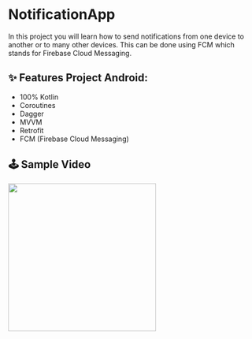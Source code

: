 # NotificationApp

In this project you will learn how to send notifications from one device to another or to many other devices. This can be done using FCM which stands for Firebase Cloud Messaging.


## ✨ Features Project Android:
- 100% Kotlin
- Coroutines
- Dagger
- MVVM
- Retrofit
- FCM (Firebase Cloud Messaging)

## 🕹 Sample Video
<img src="https://user-images.githubusercontent.com/41232970/120899995-2caf7b00-c63b-11eb-8cb7-fa9775b9efe8.gif" width="300"/>
